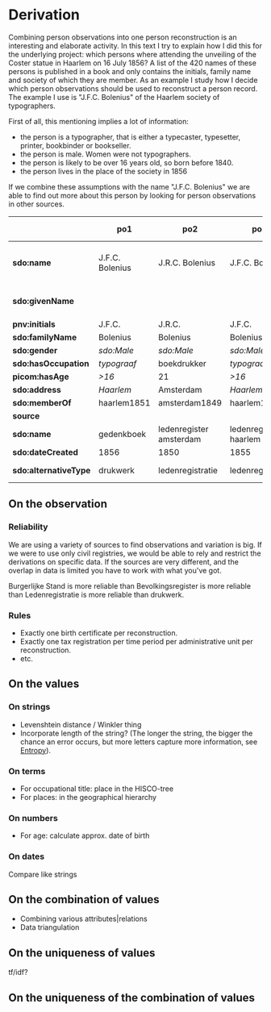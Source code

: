 # Derivation

Combining person observations into one person reconstruction is an interesting and elaborate activity. In this text I try to explain how I did this for the underlying project: which persons where attending the unveiling of the Coster statue in Haarlem on 16 July 1856? A list of the 420 names of these persons is published in a book and only contains the initials, family name and society of which they are member. As an example I study how I decide which person observations should be used to reconstruct a person record. The example I use is "J.F.C. Bolenius" of the Haarlem society of typographers.

First of all, this mentioning implies a lot of information:
- the person is a typographer, that is either a typecaster, typesetter, printer, bookbinder or bookseller.
- the person is male. Women were not typographers.
- the person is likely to be over 16 years old, so born before 1840.
- the person lives in the place of the society in 1856

If we combine these assumptions with the name "J.F.C. Bolenius" we are able to find out more about this person by looking for person observations in other sources.

| |po1|po2|po3|po4||reconstruction 1856|
|-|---|---|---|---|-|---|
|**sdo:name**|J.F.C. Bolenius|J.R.C. Bolenius|J.F.C. Bolenius|Johann Friderich Christoff Bolenius||Johann Friderich Christoff Bolenius|
|**sdo:givenName**||||Johann Friderich Christoff||Johann Friderich Christoff|
|**pnv:initials**|J.F.C.|J.R.C.|J.F.C.||||
|**sdo:familyName**|Bolenius|Bolenius|Bolenius|Bolenius||Bolenius|
|**sdo:gender**|_sdo:Male_|_sdo:Male_|_sdo:Male_|sdo:Male||sdo:Male|
|**sdo:hasOccupation**|_typograaf_|boekdrukker|_typograaf_|boekdrukker||boekdrukker|
|**picom:hasAge**|_>16_|21|_>16_|23||27|
|**sdo:address**|_Haarlem_|Amsterdam|_Haarlem_|Amsterdam||Haarlem|
|**sdo:memberOf**|haarlem1851|amsterdam1849|haarlem1851|||haarlem1851|
|**source**|||||||
|**sdo:name**|gedenkboek|ledenregister amsterdam|ledenregister haarlem|huwelijksakte1|||
|**sdo:dateCreated**|1856|1850|1855|1852|||
|**sdo:alternativeType**|drukwerk|ledenregistratie|ledenregistratie|burgerlijke stand||	


## On the observation

### Reliability
We are using a variety of sources to find observations and variation is big. If we were to use only civil registries, we would be able to rely and restrict the derivations on specific data. If the sources are very different, and the overlap in data is limited you have to work with what you've got.

Burgerlijke Stand is more reliable than Bevolkingsregister is more reliable than Ledenregistratie is more reliable than drukwerk.

### Rules
- Exactly one birth certificate per reconstruction.
- Exactly one tax registration per time period per administrative unit per reconstruction.
- etc. 

## On the values

### On strings
- Levenshtein distance / Winkler thing
- Incorporate length of the string? (The longer the string, the bigger the chance an error occurs, but more letters capture more information, see [Entropy](https://en.wikipedia.org/wiki/Entropy_(information_theory))).

### On terms
- For occupational title: place in the HISCO-tree
- For places: in the geographical hierarchy

### On numbers
- For age: calculate approx. date of birth

### On dates
Compare like strings

## On the combination of values
- Combining various attributes|relations
- Data triangulation

## On the uniqueness of values
tf/idf?

## On the uniqueness of the combination of values


